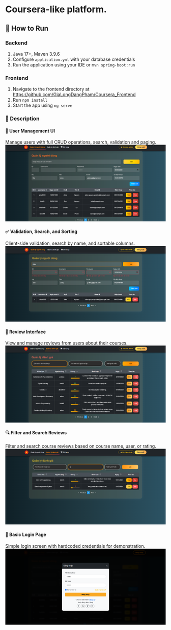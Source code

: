 # Coursera-like platform.

## 🔧 How to Run

### Backend
1. Java 17+, Maven 3.9.6
3. Configure `application.yml` with your database credentials
4. Run the application using your IDE or `mvn spring-boot:run`

### Frontend
1. Navigate to the frontend directory at https://github.com/GiaLongDangPham/Coursera_Frontend
2. Run `npm install`
3. Start the app using `ng serve`

### 📸 Description

#### 👥 User Management UI
Manage users with full CRUD operations, search, validation and paging.
![User Management](assets/giao_dien_users.png)

#### ✅ Validation, Search, and Sorting
Client-side validation, search by name, and sortable columns.
![Validation, Search, Sorting](assets/validate_search_sort.png)

#### 📝 Review Interface
View and manage reviews from users about their courses.
![Review Management](assets/review.png)

#### 🔍 Filter and Search Reviews
Filter and search course reviews based on course name, user, or rating.
![Filter and Search Reviews](assets/filter_review.png)

#### 🔐 Basic Login Page
Simple login screen with hardcoded credentials for demonstration.
![Login Page](assets/basic_login.png)
